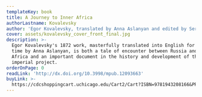 ```yaml
---
templateKey: book
title: A Journey to Inner Africa
authorLastname: Kovalevsky
author: 'Egor Kovalevsky, translated by Anna Aslanyan and edited by Sergey Glebov'
cover: assets/kovalevsky_cover_front_final.jpg
description: >-
  Egor Kovalevsky's 1872 work, masterfully translated into English for the first
  time by Anna Aslanyan, is both a tale of encounter between Russia and northern
  Africa and an important document in the history and development of the Russian
  imperial project.
orderOnPage: 0
readLink: 'http://dx.doi.org/10.3998/mpub.12093663'
buyLink: >-
  https://cdcshoppingcart.uchicago.edu/Cart2/Cart?ISBN=9781943208166&PRESS=amherst
---
```

